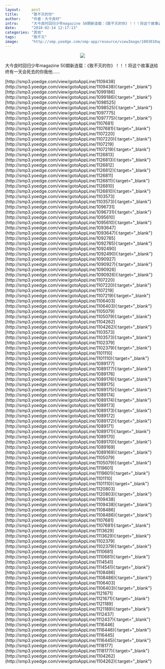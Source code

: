 ```yaml
---
layout:     post
title:      "致不灭的你"
author:     "作者：大今良时"
intro:      "大今良时回归少年magazine 50期新连载：《致不灭的你》！！！将这个故事送给终有一天会死去的你我他……"
date:       "2018-02-14 12:17:13"
categories: "其他"
tags:       "致不灭"
image:      "http://smp.yoedge.com/smp-app/resource/viewImage/1003010appline.png"
---
```

<div style="text-align: center">
<p><img src="http://smp.yoedge.com/smp-app/resource/viewImage/1003010appline.png"/></p>
</div>
<p class="post-meta">
<span>大今良时回归少年magazine 50期新连载：《致不灭的你》！！！将这个故事送给终有一天会死去的你我他……</span>
</p>
[http://smp3.yoedge.com/view/gotoAppLine/1109438](http://smp3.yoedge.com/view/gotoAppLine/1109438){:target="_blank"}
[http://smp3.yoedge.com/view/gotoAppLine/1099186](http://smp3.yoedge.com/view/gotoAppLine/1099186){:target="_blank"}
[http://smp3.yoedge.com/view/gotoAppLine/1098525](http://smp3.yoedge.com/view/gotoAppLine/1098525){:target="_blank"}
[http://smp3.yoedge.com/view/gotoAppLine/1097775](http://smp3.yoedge.com/view/gotoAppLine/1097775){:target="_blank"}
[http://smp3.yoedge.com/view/gotoAppLine/1107681](http://smp3.yoedge.com/view/gotoAppLine/1107681){:target="_blank"}
[http://smp3.yoedge.com/view/gotoAppLine/1107220](http://smp3.yoedge.com/view/gotoAppLine/1107220){:target="_blank"}
[http://smp3.yoedge.com/view/gotoAppLine/1107219](http://smp3.yoedge.com/view/gotoAppLine/1107219){:target="_blank"}
[http://smp3.yoedge.com/view/gotoAppLine/1126813](http://smp3.yoedge.com/view/gotoAppLine/1126813){:target="_blank"}
[http://smp3.yoedge.com/view/gotoAppLine/1126812](http://smp3.yoedge.com/view/gotoAppLine/1126812){:target="_blank"}
[http://smp3.yoedge.com/view/gotoAppLine/1126811](http://smp3.yoedge.com/view/gotoAppLine/1126811){:target="_blank"}
[http://smp3.yoedge.com/view/gotoAppLine/1126810](http://smp3.yoedge.com/view/gotoAppLine/1126810){:target="_blank"}
[http://smp3.yoedge.com/view/gotoAppLine/1103573](http://smp3.yoedge.com/view/gotoAppLine/1103573){:target="_blank"}
[http://smp3.yoedge.com/view/gotoAppLine/1096731](http://smp3.yoedge.com/view/gotoAppLine/1096731){:target="_blank"}
[http://smp3.yoedge.com/view/gotoAppLine/1095610](http://smp3.yoedge.com/view/gotoAppLine/1095610){:target="_blank"}
[http://smp3.yoedge.com/view/gotoAppLine/1093647](http://smp3.yoedge.com/view/gotoAppLine/1093647){:target="_blank"}
[http://smp3.yoedge.com/view/gotoAppLine/1092785](http://smp3.yoedge.com/view/gotoAppLine/1092785){:target="_blank"}
[http://smp3.yoedge.com/view/gotoAppLine/1092490](http://smp3.yoedge.com/view/gotoAppLine/1092490){:target="_blank"}
[http://smp3.yoedge.com/view/gotoAppLine/1090927](http://smp3.yoedge.com/view/gotoAppLine/1090927){:target="_blank"}
[http://smp3.yoedge.com/view/gotoAppLine/1090926](http://smp3.yoedge.com/view/gotoAppLine/1090926){:target="_blank"}
[http://smp3.yoedge.com/view/gotoAppLine/1107220](http://smp3.yoedge.com/view/gotoAppLine/1107220){:target="_blank"}
[http://smp3.yoedge.com/view/gotoAppLine/1107219](http://smp3.yoedge.com/view/gotoAppLine/1107219){:target="_blank"}
[http://smp3.yoedge.com/view/gotoAppLine/1106403](http://smp3.yoedge.com/view/gotoAppLine/1106403){:target="_blank"}
[http://smp3.yoedge.com/view/gotoAppLine/1105079](http://smp3.yoedge.com/view/gotoAppLine/1105079){:target="_blank"}
[http://smp3.yoedge.com/view/gotoAppLine/1104262](http://smp3.yoedge.com/view/gotoAppLine/1104262){:target="_blank"}
[http://smp3.yoedge.com/view/gotoAppLine/1103573](http://smp3.yoedge.com/view/gotoAppLine/1103573){:target="_blank"}
[http://smp3.yoedge.com/view/gotoAppLine/1102379](http://smp3.yoedge.com/view/gotoAppLine/1102379){:target="_blank"}
[http://smp3.yoedge.com/view/gotoAppLine/1101110](http://smp3.yoedge.com/view/gotoAppLine/1101110){:target="_blank"}
[http://smp3.yoedge.com/view/gotoAppLine/1089177](http://smp3.yoedge.com/view/gotoAppLine/1089177){:target="_blank"}
[http://smp3.yoedge.com/view/gotoAppLine/1089176](http://smp3.yoedge.com/view/gotoAppLine/1089176){:target="_blank"}
[http://smp3.yoedge.com/view/gotoAppLine/1089175](http://smp3.yoedge.com/view/gotoAppLine/1089175){:target="_blank"}
[http://smp3.yoedge.com/view/gotoAppLine/1089174](http://smp3.yoedge.com/view/gotoAppLine/1089174){:target="_blank"}
[http://smp3.yoedge.com/view/gotoAppLine/1089173](http://smp3.yoedge.com/view/gotoAppLine/1089173){:target="_blank"}
[http://smp3.yoedge.com/view/gotoAppLine/1089172](http://smp3.yoedge.com/view/gotoAppLine/1089172){:target="_blank"}
[http://smp3.yoedge.com/view/gotoAppLine/1089171](http://smp3.yoedge.com/view/gotoAppLine/1089171){:target="_blank"}
[http://smp3.yoedge.com/view/gotoAppLine/1089170](http://smp3.yoedge.com/view/gotoAppLine/1089170){:target="_blank"}
[http://smp3.yoedge.com/view/gotoAppLine/1089169](http://smp3.yoedge.com/view/gotoAppLine/1089169){:target="_blank"}
[http://smp3.yoedge.com/view/gotoAppLine/1105079](http://smp3.yoedge.com/view/gotoAppLine/1105079){:target="_blank"}
[http://smp3.yoedge.com/view/gotoAppLine/1119601](http://smp3.yoedge.com/view/gotoAppLine/1119601){:target="_blank"}
[http://smp3.yoedge.com/view/gotoAppLine/1101110](http://smp3.yoedge.com/view/gotoAppLine/1101110){:target="_blank"}
[http://smp3.yoedge.com/view/gotoAppLine/1120803](http://smp3.yoedge.com/view/gotoAppLine/1120803){:target="_blank"}
[http://smp3.yoedge.com/view/gotoAppLine/1109438](http://smp3.yoedge.com/view/gotoAppLine/1109438){:target="_blank"}
[http://smp3.yoedge.com/view/gotoAppLine/1108486](http://smp3.yoedge.com/view/gotoAppLine/1108486){:target="_blank"}
[http://smp3.yoedge.com/view/gotoAppLine/1107681](http://smp3.yoedge.com/view/gotoAppLine/1107681){:target="_blank"}
[http://smp3.yoedge.com/view/gotoAppLine/1113629](http://smp3.yoedge.com/view/gotoAppLine/1113629){:target="_blank"}
[http://smp3.yoedge.com/view/gotoAppLine/1102379](http://smp3.yoedge.com/view/gotoAppLine/1102379){:target="_blank"}
[http://smp3.yoedge.com/view/gotoAppLine/1110681](http://smp3.yoedge.com/view/gotoAppLine/1110681){:target="_blank"}
[http://smp3.yoedge.com/view/gotoAppLine/1114541](http://smp3.yoedge.com/view/gotoAppLine/1114541){:target="_blank"}
[http://smp3.yoedge.com/view/gotoAppLine/1108486](http://smp3.yoedge.com/view/gotoAppLine/1108486){:target="_blank"}
[http://smp3.yoedge.com/view/gotoAppLine/1106403](http://smp3.yoedge.com/view/gotoAppLine/1106403){:target="_blank"}
[http://smp3.yoedge.com/view/gotoAppLine/1121671](http://smp3.yoedge.com/view/gotoAppLine/1121671){:target="_blank"}
[http://smp3.yoedge.com/view/gotoAppLine/1121189](http://smp3.yoedge.com/view/gotoAppLine/1121189){:target="_blank"}
[http://smp3.yoedge.com/view/gotoAppLine/1112437](http://smp3.yoedge.com/view/gotoAppLine/1112437){:target="_blank"}
[http://smp3.yoedge.com/view/gotoAppLine/1116446](http://smp3.yoedge.com/view/gotoAppLine/1116446){:target="_blank"}
[http://smp3.yoedge.com/view/gotoAppLine/1116445](http://smp3.yoedge.com/view/gotoAppLine/1116445){:target="_blank"}
[http://smp3.yoedge.com/view/gotoAppLine/1118177](http://smp3.yoedge.com/view/gotoAppLine/1118177){:target="_blank"}
[http://smp3.yoedge.com/view/gotoAppLine/1104262](http://smp3.yoedge.com/view/gotoAppLine/1104262){:target="_blank"}


